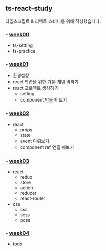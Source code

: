 ## ts-react-study
타입스크립트 & 리액트 스터디를 위해 작성했습니다.

### - [week00](docs/week00/README.md)
   - ts-setting
   - ts-practice

### - [week01](docs/week01/README.md)
   - 환경설정
   - react 학습을 위한 기본 개념 익히기
   - react 프로젝트 생성하기
      - setting
      - component 만들어 보기

### - [week02](docs/week02/README.md)
   - react
      - props
      - state
      - event 다뤄보기
      - component ref 연결 해보기

### - [week03](docs/week03/README.md)
   - react
      - redux
      - store
      - action
      - reducer
      - react-router
   - css
      - css
      - scss
      - pcss

### - [week04](docs/week04/README.md)
   - todo